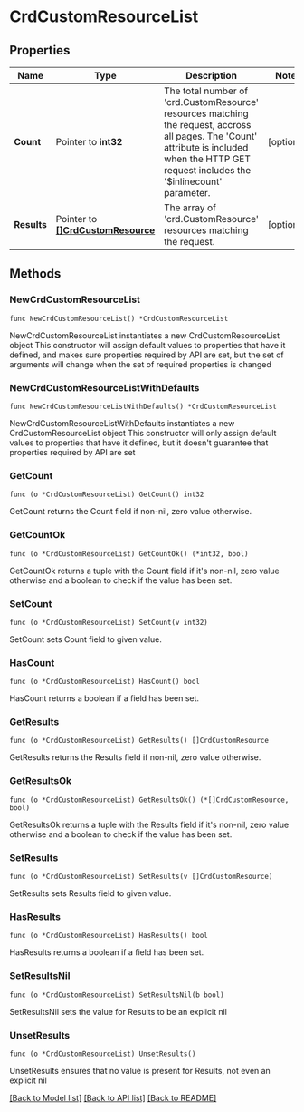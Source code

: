 # CrdCustomResourceList

## Properties

Name | Type | Description | Notes
------------ | ------------- | ------------- | -------------
**Count** | Pointer to **int32** | The total number of &#39;crd.CustomResource&#39; resources matching the request, accross all pages. The &#39;Count&#39; attribute is included when the HTTP GET request includes the &#39;$inlinecount&#39; parameter. | [optional] 
**Results** | Pointer to [**[]CrdCustomResource**](CrdCustomResource.md) | The array of &#39;crd.CustomResource&#39; resources matching the request. | [optional] 

## Methods

### NewCrdCustomResourceList

`func NewCrdCustomResourceList() *CrdCustomResourceList`

NewCrdCustomResourceList instantiates a new CrdCustomResourceList object
This constructor will assign default values to properties that have it defined,
and makes sure properties required by API are set, but the set of arguments
will change when the set of required properties is changed

### NewCrdCustomResourceListWithDefaults

`func NewCrdCustomResourceListWithDefaults() *CrdCustomResourceList`

NewCrdCustomResourceListWithDefaults instantiates a new CrdCustomResourceList object
This constructor will only assign default values to properties that have it defined,
but it doesn't guarantee that properties required by API are set

### GetCount

`func (o *CrdCustomResourceList) GetCount() int32`

GetCount returns the Count field if non-nil, zero value otherwise.

### GetCountOk

`func (o *CrdCustomResourceList) GetCountOk() (*int32, bool)`

GetCountOk returns a tuple with the Count field if it's non-nil, zero value otherwise
and a boolean to check if the value has been set.

### SetCount

`func (o *CrdCustomResourceList) SetCount(v int32)`

SetCount sets Count field to given value.

### HasCount

`func (o *CrdCustomResourceList) HasCount() bool`

HasCount returns a boolean if a field has been set.

### GetResults

`func (o *CrdCustomResourceList) GetResults() []CrdCustomResource`

GetResults returns the Results field if non-nil, zero value otherwise.

### GetResultsOk

`func (o *CrdCustomResourceList) GetResultsOk() (*[]CrdCustomResource, bool)`

GetResultsOk returns a tuple with the Results field if it's non-nil, zero value otherwise
and a boolean to check if the value has been set.

### SetResults

`func (o *CrdCustomResourceList) SetResults(v []CrdCustomResource)`

SetResults sets Results field to given value.

### HasResults

`func (o *CrdCustomResourceList) HasResults() bool`

HasResults returns a boolean if a field has been set.

### SetResultsNil

`func (o *CrdCustomResourceList) SetResultsNil(b bool)`

 SetResultsNil sets the value for Results to be an explicit nil

### UnsetResults
`func (o *CrdCustomResourceList) UnsetResults()`

UnsetResults ensures that no value is present for Results, not even an explicit nil

[[Back to Model list]](../README.md#documentation-for-models) [[Back to API list]](../README.md#documentation-for-api-endpoints) [[Back to README]](../README.md)


